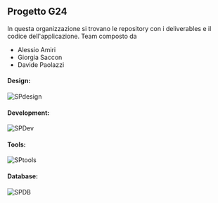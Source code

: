 ## Progetto G24 

In questa organizzazione si trovano le repository con i deliverables e il codice dell'applicazione.
Team composto da
- Alessio Amiri
- Giorgia Saccon
- Davide Paolazzi

#### Design:
![SPdesign](https://skillicons.dev/icons?i=figma)
#### Development:
![SPDev](https://skillicons.dev/icons?i=nextjs,nodejs)
#### Tools:
![SPtools](https://skillicons.dev/icons?i=vscode,git,github)
#### Database:
![SPDB](https://skillicons.dev/icons?i=mongodb)
